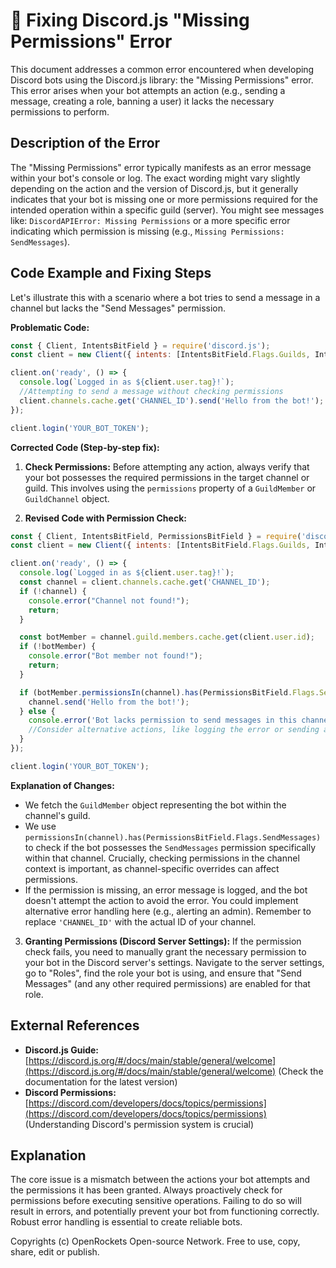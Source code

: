 # 🐞 Fixing Discord.js "Missing Permissions" Error


This document addresses a common error encountered when developing Discord bots using the Discord.js library: the "Missing Permissions" error. This error arises when your bot attempts an action (e.g., sending a message, creating a role, banning a user) it lacks the necessary permissions to perform.


## Description of the Error

The "Missing Permissions" error typically manifests as an error message within your bot's console or log. The exact wording might vary slightly depending on the action and the version of Discord.js, but it generally indicates that your bot is missing one or more permissions required for the intended operation within a specific guild (server).  You might see messages like: `DiscordAPIError: Missing Permissions` or a more specific error indicating which permission is missing (e.g., `Missing Permissions: SendMessages`).


## Code Example and Fixing Steps

Let's illustrate this with a scenario where a bot tries to send a message in a channel but lacks the "Send Messages" permission.

**Problematic Code:**

```javascript
const { Client, IntentsBitField } = require('discord.js');
const client = new Client({ intents: [IntentsBitField.Flags.Guilds, IntentsBitField.Flags.GuildMessages] });

client.on('ready', () => {
  console.log(`Logged in as ${client.user.tag}!`);
  //Attempting to send a message without checking permissions
  client.channels.cache.get('CHANNEL_ID').send('Hello from the bot!'); 
});

client.login('YOUR_BOT_TOKEN');
```

**Corrected Code (Step-by-step fix):**

1. **Check Permissions:** Before attempting any action, always verify that your bot possesses the required permissions in the target channel or guild.  This involves using the `permissions` property of a `GuildMember` or `GuildChannel` object.

2. **Revised Code with Permission Check:**

```javascript
const { Client, IntentsBitField, PermissionsBitField } = require('discord.js');
const client = new Client({ intents: [IntentsBitField.Flags.Guilds, IntentsBitField.Flags.GuildMessages] });

client.on('ready', () => {
  console.log(`Logged in as ${client.user.tag}!`);
  const channel = client.channels.cache.get('CHANNEL_ID');
  if (!channel) {
    console.error("Channel not found!");
    return;
  }

  const botMember = channel.guild.members.cache.get(client.user.id);
  if (!botMember) {
    console.error("Bot member not found!");
    return;
  }

  if (botMember.permissionsIn(channel).has(PermissionsBitField.Flags.SendMessages)) {
    channel.send('Hello from the bot!');
  } else {
    console.error('Bot lacks permission to send messages in this channel.');
    //Consider alternative actions, like logging the error or sending a message to another channel where the bot has permissions.
  }
});

client.login('YOUR_BOT_TOKEN');
```

**Explanation of Changes:**

* We fetch the `GuildMember` object representing the bot within the channel's guild.
* We use `permissionsIn(channel).has(PermissionsBitField.Flags.SendMessages)` to check if the bot possesses the `SendMessages` permission specifically within that channel.  Crucially, checking permissions in the channel context is important, as channel-specific overrides can affect permissions.
* If the permission is missing, an error message is logged, and the bot doesn't attempt the action to avoid the error.  You could implement alternative error handling here (e.g., alerting an admin).  Remember to replace `'CHANNEL_ID'` with the actual ID of your channel.

3. **Granting Permissions (Discord Server Settings):** If the permission check fails, you need to manually grant the necessary permission to your bot in the Discord server's settings. Navigate to the server settings, go to "Roles", find the role your bot is using, and ensure that "Send Messages" (and any other required permissions) are enabled for that role.


## External References

* **Discord.js Guide:** [https://discord.js.org/#/docs/main/stable/general/welcome](https://discord.js.org/#/docs/main/stable/general/welcome) (Check the documentation for the latest version)
* **Discord Permissions:** [https://discord.com/developers/docs/topics/permissions](https://discord.com/developers/docs/topics/permissions) (Understanding Discord's permission system is crucial)


## Explanation

The core issue is a mismatch between the actions your bot attempts and the permissions it has been granted.  Always proactively check for permissions before executing sensitive operations.  Failing to do so will result in errors, and potentially prevent your bot from functioning correctly.  Robust error handling is essential to create reliable bots.


Copyrights (c) OpenRockets Open-source Network. Free to use, copy, share, edit or publish.

